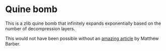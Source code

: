 # Quine bomb

This is a zlib quine bomb that infinitely expands exponentially based on the
number of decompression layers.

This would not have been possible without an [amazing
article](https://honno.dev/gzip-quine/) by Matthew Barber.
